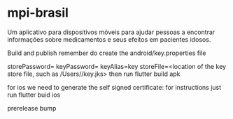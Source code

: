 # mpi-brasil
Um aplicativo para dispositivos móveis para ajudar pessoas a encontrar informações sobre medicamentos e seus efeitos em pacientes idosos. 


Build and publish
remember do create the android/key.properties file 

storePassword=<password from previous step>
keyPassword=<password from previous step>
keyAlias=key
storeFile=<location of the key store file, such as /Users/<user name>/key.jks>
then run flutter build apk

for ios we need to generate the self signed certificate:
for instructions just run flutter buid ios

prerelease bump
